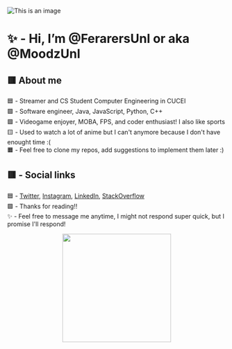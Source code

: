 ![This is an image](https://s4.anilist.co/file/anilistcdn/user/banner/b258364-H8lnNHmUTwb5.jpg)

# ✨ - Hi, I’m @FerarersUnl or aka @MoodzUnl 


## 🟥 About me 
🟦 - Streamer and CS Student Computer Engineering in CUCEI \
🟪 - Software engineer, Java, JavaScript, Python, C++ \
🟩 - Videogame enjoyer, MOBA, FPS, and coder enthusiast! I also like sports \
🟨 - Used to watch a lot of anime but I can't anymore because I don't have enought time :( \
🟧 - Feel free to clone my repos, add suggestions to implement them later :) 
 

## 🟥 - Social links 
🟦 - [Twitter](https://twitter.com/moodzunl), [Instagram](https://www.instagram.com/ferarersunl/), [LinkedIn](https://www.linkedin.com/in/oscar-sarabia-engineer/), [StackOverflow](https://stackoverflow.com/users/19069915/ferarersunl) \
🟪 - Thanks for reading!!\
✨ - Feel free to message me anytime, I might not respond super quick, but I promise I'll respond! 

<p align="center">
  <img width="250" height="250" src="https://i.ibb.co/wrcMKzp/cms-files-10224-1671210503-Prancheta-3.png">
</p>
<!---
FerarersUnl/FerarersUnl is a ✨ special ✨ repository because its `README.md` (this file) appears on your GitHub profile.
You can click the Preview link to take a look at your changes.
--->
